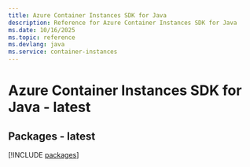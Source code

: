 ```yaml
---
title: Azure Container Instances SDK for Java
description: Reference for Azure Container Instances SDK for Java
ms.date: 10/16/2025
ms.topic: reference
ms.devlang: java
ms.service: container-instances
---
```

# Azure Container Instances SDK for Java - latest
## Packages - latest
[!INCLUDE [packages](container-instances-index.md)]